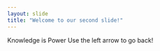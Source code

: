 ```yaml
---
layout: slide
title: "Welcome to our second slide!"
---
```

Knowledge is Power
Use the left arrow to go back!
